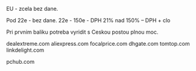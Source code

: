 EU - zcela bez dane.

Pod 22e - bez dane.
22e - 150e - DPH 21%
nad 150% – DPH + clo

Pri prvnim baliku potreba vyridit s Ceskou postou plnou moc.

dealextreme.com
aliexpress.com
focalprice.com
dhgate.com
tomtop.com
linkdelight.com

pchub.com